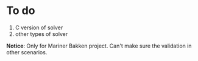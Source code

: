 # To do

1. C version of solver
2. other types of solver

**Notice**: Only for Mariner Bakken project. Can't make sure the validation in 
other scenarios.
